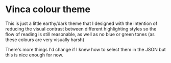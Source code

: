 # Vinca colour theme

This is just a little earthy/dark theme that I designed with the intention of reducing the visual contrast between different highlighting styles so the flow of reading is still reasonable, as well as no blue or green tones (as these colours are very visually harsh)

There's more things I'd change if I knew how to select them in the JSON but this is nice enough for now.